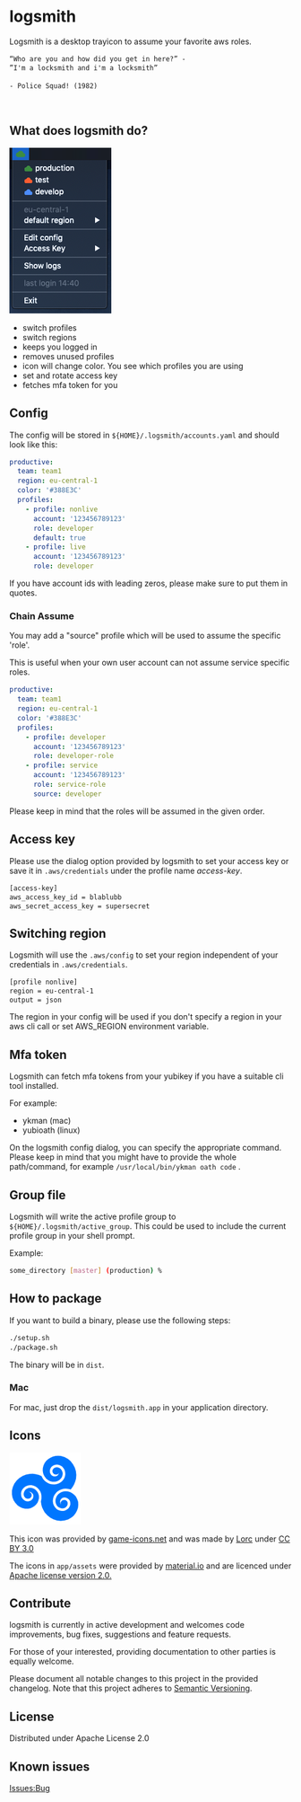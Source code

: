 # logsmith
Logsmith is a desktop trayicon to assume your favorite aws roles.

```
“Who are you and how did you get in here?” -
”I'm a locksmith and i'm a locksmith”

- Police Squad! (1982)
```
 
## What does logsmith do?
![](./example.png)

- switch profiles 
- switch regions
- keeps you logged in
- removes unused profiles  
- icon will change color. You see which profiles you are using
- set and rotate access key
- fetches mfa token for you

## Config
The config will be stored in `${HOME}/.logsmith/accounts.yaml` and should look like this:
```yaml
productive:                   
  team: team1                 
  region: eu-central-1         
  color: '#388E3C'            
  profiles:
    - profile: nonlive            
      account: '123456789123'   
      role: developer         
      default: true            
    - profile: live
      account: '123456789123'
      role: developer
```

If you have account ids with leading zeros, please make sure to put them in quotes.

### Chain Assume
You may add a "source" profile which will be used to assume the specific 'role'.

This is useful when your own user account can not assume service specific roles. 

```yaml
productive:                   
  team: team1                 
  region: eu-central-1         
  color: '#388E3C'            
  profiles:
    - profile: developer            
      account: '123456789123'   
      role: developer-role         
    - profile: service
      account: '123456789123'
      role: service-role
      source: developer
```

Please keep in mind that the roles will be assumed in the given order.

## Access key
Please use the dialog option provided by logsmith to set your access key or save it in `.aws/credentials` 
under the profile name *access-key*.

```config
[access-key]
aws_access_key_id = blablubb
aws_secret_access_key = supersecret
```

## Switching region
Logsmith will use the `.aws/config` to set your region independent of your credentials in `.aws/credentials`. 

```config
[profile nonlive]
region = eu-central-1
output = json
```

The region in your config will be used if you don't specify a region in your aws cli call or set AWS_REGION environment variable.

## Mfa token
Logsmith can fetch mfa tokens from your yubikey if you have a suitable cli tool installed.

For example:
- ykman (mac)
- yubioath (linux)

On the logsmith config dialog, you can specify the appropriate command.
Please keep in mind that you might have to provide the whole path/command, for example `/usr/local/bin/ykman oath code` .

## Group file
Logsmith will write the active profile group to `${HOME}/.logsmith/active_group`. This could be used to include the current profile group in your shell prompt.

Example:
```bash
some_directory [master] (production) %
```

## How to package
If you want to build a binary, please use the following steps:

```bash
./setup.sh
./package.sh
```

The binary will be in `dist`.

### Mac
For mac, just drop the `dist/logsmith.app` in your application directory.

## Icons
![](./app/assets/app_icon.png)

This icon was provided by [game-icons.net](https://game-icons.net/) and was made by [Lorc](http://lorcblog.blogspot.com/) under [CC BY 3.0](http://creativecommons.org/licenses/by/3.0/)

The icons in `app/assets` were provided by [material.io](https://material.io/resources/icons/?style=baseline) and are licenced under [Apache license version 2.0.](https://www.apache.org/licenses/LICENSE-2.0.html) 

## Contribute
logsmith is currently in active development and welcomes code improvements, bug fixes, suggestions and feature
requests. 

For those of your interested, providing documentation to other parties is equally welcome.

Please document all notable changes to this project in the provided changelog. Note that this project adheres to [Semantic Versioning](http://semver.org/).

## License
Distributed under Apache License 2.0

## Known issues
[Issues:Bug](https://github.com/otto-de/logsmith/labels/bug)
